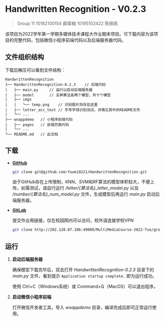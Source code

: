 # Handwritten Recognition - V0.2.3

> Group 11
> 				10182100154  薛霄楠
> 				10195102422  陈佩佩

该项目为2022学年第一学期多媒体技术课程大作业期末项目。可下载内容为该项目的完整代码，包括微信小程序前端代码以及后端服务器代码。



## 文件组织结构

下载后解压可以看到文件结构：

```
HandwrittenRecognition
├── HandwrittenRecognition-0.2.3	// 后端代码
|   ├── main.py		// 运行以启动后端服务器
|   ├── model		// 五种算法各两个模型，共十个模型
|   ├── imgs
|   |   └── temp.png	// 识别图片将存在这里
|   ├── letter_acc_test	// 手写字母识别测试，详情见其中的README文件
|   └── ...
├── wxappdemo	// 小程序前端代码
|   ├── pages	// 前端页面代码
|   └── ...
└── README.md	// 此文档
```



## 下载

- [**GitHub**](https://github.com/Yuumi0221/HandwrittenRecognition)

  ```bash
  git clone git@github.com:Yuumi0221/HandwrittenRecognition.git
  ```
  
  由于GitHub存在上传限制，KNN、SVM和RF算法的模型体积较大，不便上传。如需测试，请自行运行 */letter/\{算法名}\_letter_model.py* 以及 */number/\{算法名}\_num_model.py* 文件，生成模型后再运行 *main.py* 启动后端服务器。


- [**GitLab**](http://202.120.87.186:49080/MultiMediaCourse-2022-Tue/group11-handwritten-recognition)

  提交作业用链接，仅在校园网内可以访问，校外请连接学校VPN

  ```bash
  git clone http://202.120.87.186:49080/MultiMediaCourse-2022-Tue/group11-handwritten-recognition.git
  ```

  

## 运行

1. **启动后端服务器**

   确保模型下载完毕后，双击打开 *HandwrittenRecognition-0.2.3* 目录下的 *main.py* 文件，看到提示 `Application startup complete.` 即为运行成功。

   使用 Ctrl+C（Windows系统）或 Command+Q（MacOS）可以退出程序。

2. **启动微信小程序前端**

   打开微信开发者工具，导入 *wxappdemo* 目录，编译完成后即可正常运行使用。
